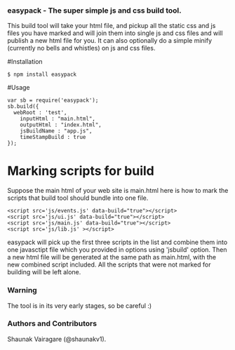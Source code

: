 ### easypack - The super simple js and css build tool.

This build tool will take your html file, and pickup all the static css and js files you have marked and will join them into single js and css files and will publish a new html file for you. It can also optionally do a simple minify (currently no bells and whistles) on js and css files. 

#Installation 
```
$ npm install easypack
```


#Usage
```
var sb = require('easypack');
sb.build({
  webRoot : 'test',
	inputHtml : "main.html",  
	outputHtml : "index.html",
	jsBuildName : "app.js",
	timeStampBuild : true
});
```
# Marking scripts for build

Suppose the main html of your web site is main.html here is how to mark the scripts that build tool should bundle into one file.

```
<script src='js/events.js' data-build="true"></script>
<script src='js/ui.js' data-build="true"></script>
<script src='js/main.js' data-build="true"></script>
<script src='js/lib.js' ></script>
```

easypack will pick up the first three scripts in the list and combine them into one javasctipt file which you provided in options using 'jsbuild' option.
Then a new html file will be generated at the same path as main.html, with the new combined script included. All the scripts that were not marked for building will be left alone.

 
### Warning
The tool is in its very early stages, so be careful :) 


### Authors and Contributors
Shaunak Vairagare (@shaunakv1).
